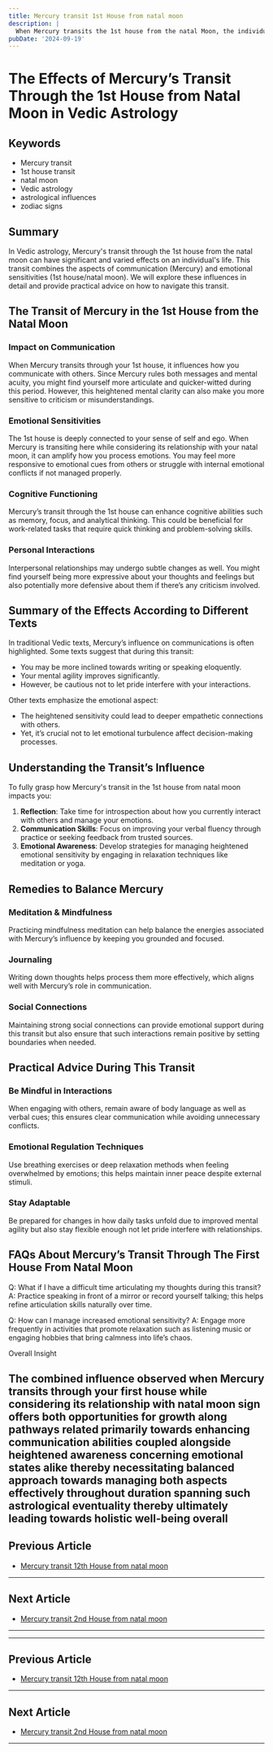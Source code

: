 ```yaml
---
title: Mercury transit 1st House from natal moon
description: |
  When Mercury transits the 1st house from the natal Moon, the individual may experience confusion, financial difficulties, and health issues, particularly related to the eyes and digestion. The native may also face enmity, bad company, legal issues, and poor decision-making, leading to a challenging period.
pubDate: '2024-09-19'
---
```


# The Effects of Mercury’s Transit Through the 1st House from Natal Moon in Vedic Astrology

## Keywords
- Mercury transit
- 1st house transit
- natal moon
- Vedic astrology
- astrological influences
- zodiac signs

## Summary
In Vedic astrology, Mercury's transit through the 1st house from the natal moon can have significant and varied effects on an individual's life. This transit combines the aspects of communication (Mercury) and emotional sensitivities (1st house/natal moon). We will explore these influences in detail and provide practical advice on how to navigate this transit.

## The Transit of Mercury in the 1st House from the Natal Moon

### Impact on Communication
When Mercury transits through your 1st house, it influences how you communicate with others. Since Mercury rules both messages and mental acuity, you might find yourself more articulate and quicker-witted during this period. However, this heightened mental clarity can also make you more sensitive to criticism or misunderstandings.

### Emotional Sensitivities
The 1st house is deeply connected to your sense of self and ego. When Mercury is transiting here while considering its relationship with your natal moon, it can amplify how you process emotions. You may feel more responsive to emotional cues from others or struggle with internal emotional conflicts if not managed properly.

### Cognitive Functioning
Mercury’s transit through the 1st house can enhance cognitive abilities such as memory, focus, and analytical thinking. This could be beneficial for work-related tasks that require quick thinking and problem-solving skills.

### Personal Interactions
Interpersonal relationships may undergo subtle changes as well. You might find yourself being more expressive about your thoughts and feelings but also potentially more defensive about them if there’s any criticism involved.

## Summary of the Effects According to Different Texts

In traditional Vedic texts, Mercury’s influence on communications is often highlighted. Some texts suggest that during this transit:
- You may be more inclined towards writing or speaking eloquently.
- Your mental agility improves significantly.
- However, be cautious not to let pride interfere with your interactions.

Other texts emphasize the emotional aspect:
- The heightened sensitivity could lead to deeper empathetic connections with others.
- Yet, it’s crucial not to let emotional turbulence affect decision-making processes.

## Understanding the Transit’s Influence

To fully grasp how Mercury's transit in the 1st house from natal moon impacts you:
1. **Reflection**: Take time for introspection about how you currently interact with others and manage your emotions.
2. **Communication Skills**: Focus on improving your verbal fluency through practice or seeking feedback from trusted sources.
3. **Emotional Awareness**: Develop strategies for managing heightened emotional sensitivity by engaging in relaxation techniques like meditation or yoga.

## Remedies to Balance Mercury

### Meditation & Mindfulness
Practicing mindfulness meditation can help balance the energies associated with Mercury’s influence by keeping you grounded and focused.

### Journaling
Writing down thoughts helps process them more effectively, which aligns well with Mercury’s role in communication.

### Social Connections
Maintaining strong social connections can provide emotional support during this transit but also ensure that such interactions remain positive by setting boundaries when needed.

## Practical Advice During This Transit

### Be Mindful in Interactions
When engaging with others, remain aware of body language as well as verbal cues; this ensures clear communication while avoiding unnecessary conflicts.

### Emotional Regulation Techniques
Use breathing exercises or deep relaxation methods when feeling overwhelmed by emotions; this helps maintain inner peace despite external stimuli.

### Stay Adaptable
Be prepared for changes in how daily tasks unfold due to improved mental agility but also stay flexible enough not let pride interfere with relationships.

## FAQs About Mercury’s Transit Through The First House From Natal Moon

Q: What if I have a difficult time articulating my thoughts during this transit?
A: Practice speaking in front of a mirror or record yourself talking; this helps refine articulation skills naturally over time.

Q: How can I manage increased emotional sensitivity?
A: Engage more frequently in activities that promote relaxation such as listening music or engaging hobbies that bring calmness into life’s chaos.


Overall Insight


The combined influence observed when Mercury transits through your first house while considering its relationship with natal moon sign offers both opportunities for growth along pathways related primarily towards enhancing communication abilities coupled alongside heightened awareness concerning emotional states alike thereby necessitating balanced approach towards managing both aspects effectively throughout duration spanning such astrological eventuality thereby ultimately leading towards holistic well-being overall
---

## Previous Article
- [Mercury transit 12th House from natal moon](200412_Mercury_transit_12th_House_from_natal_moon.md)

---

## Next Article
- [Mercury transit 2nd House from natal moon](200402_Mercury_transit_2nd_House_from_natal_moon.md)

---
---

## Previous Article
- [Mercury transit 12th House from natal moon](200412_Mercury_transit_12th_House_from_natal_moon.md)

---

## Next Article
- [Mercury transit 2nd House from natal moon](200402_Mercury_transit_2nd_House_from_natal_moon.md)

---
